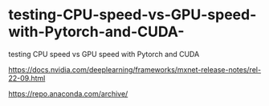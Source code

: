 # testing-CPU-speed-vs-GPU-speed-with-Pytorch-and-CUDA-
testing CPU speed vs GPU speed with Pytorch and CUDA 

https://docs.nvidia.com/deeplearning/frameworks/mxnet-release-notes/rel-22-09.html

https://repo.anaconda.com/archive/


